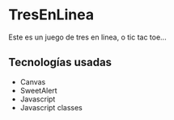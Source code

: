 # TresEnLinea

Este es un juego de tres en linea, o tic tac toe...

## Tecnologías usadas

- Canvas
- SweetAlert
- Javascript
- Javascript classes

